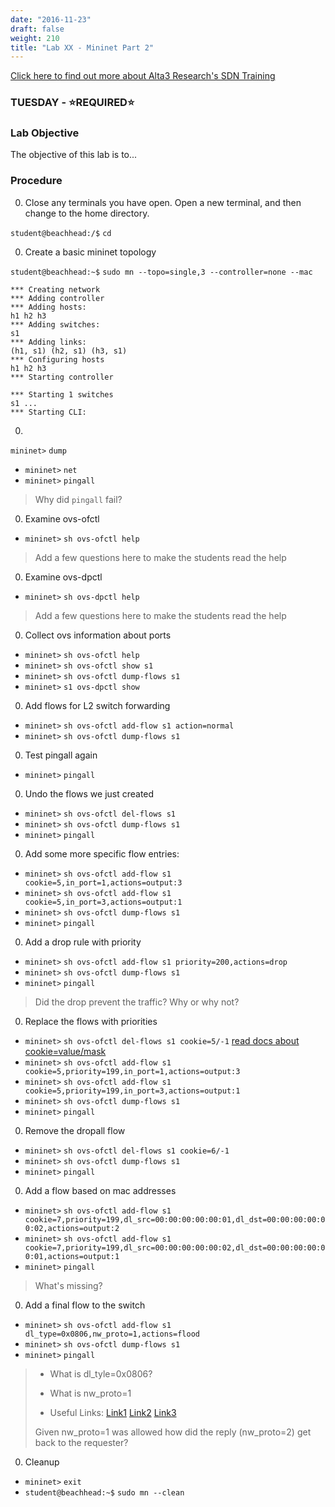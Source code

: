 ```yaml
---
date: "2016-11-23"
draft: false
weight: 210
title: "Lab XX - Mininet Part 2"
---
```

[Click here to find out more about Alta3 Research's SDN Training](https://alta3.com/courses/sdn)

### TUESDAY - &#x2B50;REQUIRED&#x2B50;

### Lab Objective
The objective of this lab is to...

### Procedure

0. Close any terminals you have open. Open a new terminal, and then change to the home directory.

  `student@beachhead:/$` `cd`

0. Create a basic mininet topology

  `student@beachhead:~$` `sudo mn --topo=single,3 --controller=none --mac`
  
  ```
  *** Creating network
  *** Adding controller
  *** Adding hosts:
  h1 h2 h3
  *** Adding switches:
  s1
  *** Adding links:
  (h1, s1) (h2, s1) (h3, s1)
  *** Configuring hosts
  h1 h2 h3
  *** Starting controller

  *** Starting 1 switches
  s1 ...
  *** Starting CLI:
  ```

0.

  `mininet>` `dump`
  * `mininet>` `net`
  * `mininet>` `pingall`

  > Why did `pingall` fail?

0. Examine ovs-ofctl

  * `mininet>` `sh ovs-ofctl help`
  
  > Add a few questions here to make the students read the help

0. Examine ovs-dpctl

  * `mininet>` `sh ovs-dpctl help`
  
  > Add a few questions here to make the students read the help

0. Collect ovs information about ports 

  * `mininet>` `sh ovs-ofctl help`
  * `mininet>` `sh ovs-ofctl show s1`
  * `mininet>` `sh ovs-ofctl dump-flows s1`
  * `mininet>` `s1 ovs-dpctl show`

0. Add flows for L2 switch forwarding
 
  * `mininet>` `sh ovs-ofctl add-flow s1 action=normal`
  * `mininet>` `sh ovs-ofctl dump-flows s1`

0. Test pingall again 
  
  * `mininet>` `pingall`

0. Undo the flows we just created 
  
  * `mininet>` `sh ovs-ofctl del-flows s1`
  * `mininet>` `sh ovs-ofctl dump-flows s1`
  * `mininet>` `pingall`

0. Add some more specific flow entries:

  * `mininet>` `sh ovs-ofctl add-flow s1 cookie=5,in_port=1,actions=output:3`
  * `mininet>` `sh ovs-ofctl add-flow s1 cookie=5,in_port=3,actions=output:1`
  * `mininet>` `sh ovs-ofctl dump-flows s1`
  * `mininet>` `pingall`

0. Add a drop rule with priority

  * `mininet>` `sh ovs-ofctl add-flow s1 priority=200,actions=drop`
  * `mininet>` `sh ovs-ofctl dump-flows s1`
  * `mininet>` `pingall`
 
  > Did the drop prevent the traffic? Why or why not?

0. Replace the flows with priorities 

  * `mininet>` `sh ovs-ofctl del-flows s1 cookie=5/-1` [read docs about cookie=value/mask](http://openvswitch.org/support/dist-docs/ovs-ofctl.8.txt)
  * `mininet>` `sh ovs-ofctl add-flow s1 cookie=5,priority=199,in_port=1,actions=output:3`
  * `mininet>` `sh ovs-ofctl add-flow s1 cookie=5,priority=199,in_port=3,actions=output:1`
  * `mininet>` `sh ovs-ofctl dump-flows s1`
  * `mininet>` `pingall`

0. Remove the dropall flow

  * `mininet>` `sh ovs-ofctl del-flows s1 cookie=6/-1`
  * `mininet>` `sh ovs-ofctl dump-flows s1`
  * `mininet>` `pingall`

0. Add a flow based on mac addresses

  * `mininet>` `sh ovs-ofctl add-flow s1 cookie=7,priority=199,dl_src=00:00:00:00:00:01,dl_dst=00:00:00:00:00:02,actions=output:2`
  * `mininet>` `sh ovs-ofctl add-flow s1 cookie=7,priority=199,dl_src=00:00:00:00:00:02,dl_dst=00:00:00:00:00:01,actions=output:1 `
  * `mininet>` `pingall`
 
  > What's missing?

0. Add a final flow to the switch

  * `mininet>` `sh ovs-ofctl add-flow s1 dl_type=0x0806,nw_proto=1,actions=flood`
  * `mininet>` `sh ovs-ofctl dump-flows s1`
  * `mininet>` `pingall`

  > - What is dl_tyle=0x0806? 
  >
  > - What is nw_proto=1
  >
  > - Useful Links: [Link1](http://openvswitch.org/support/dist-docs/ovs-ofctl.8.txt) [Link2](https://en.wikipedia.org/wiki/EtherType) [Link3](https://en.wikipedia.org/wiki/Address_Resolution_Protocol)
  >
  > Given nw_proto=1 was allowed how did the reply (nw_proto=2) get back to the requester?

0. Cleanup  
  
  * `mininet>` `exit`
  * `student@beachhead:~$` `sudo mn --clean`
